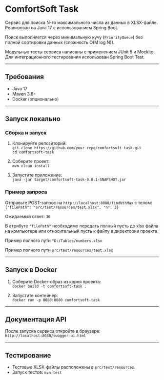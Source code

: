 # ComfortSoft Task

Сервис для поиска N-го максимального числа из данных в XLSX-файле. Реализован на Java 17 с использованием Spring Boot.

Поиск выполняется через минимальную кучу (`PriorityQueue`) без полной сортировки данных (сложность O(M log N)).

Модульные тесты сервиса написаны с применением JUnit 5 и Mockito. Для интеграционного тестирования использован Spring Boot Test.

---

## Требования
- Java 17
- Maven 3.8+
- Docker (опционально)

---

## Запуск локально

### Сборка и запуск
1. Клонируйте репозиторий:  
   `git clone https://github.com/your-repo/comfortsoft-task.git`  
   `cd comfortsoft-task`

2. Соберите проект:  
   `mvn clean install`

3. Запустите приложение:  
   `java -jar target/comfortsoft-task-0.0.1-SNAPSHOT.jar`

### Пример запроса
Отправьте POST-запрос на `http://localhost:8080/findNthMax` с телом:  
`{"filePath": "src/test/resources/test.xlsx", "n": 3}`

Ожидаемый ответ: `30`

В атрибуте `"filePath"` необходимо передать полный пусть до xlsx файла на компьютере или относительный пусть к файлу в директории проекта.

Пример полного пути `"D:/Tables/numbers.xlsx`

Пример полного пути `src/test/resources/test.xlsx`

---

## Запуск в Docker

1. Соберите Docker-образ из корня проекта:  
   `docker build -t comfortsoft-task .`

2. Запустите контейнер:  
   `docker run -p 8080:8080 comfortsoft-task`

---

## Документация API
После запуска сервиса откройте в браузере:  
`http://localhost:8080/swagger-ui.html`

---

## Тестирование
- Тестовые XLSX-файлы расположены в `src/test/resources`.
- Запуск тестов: `mvn test`

